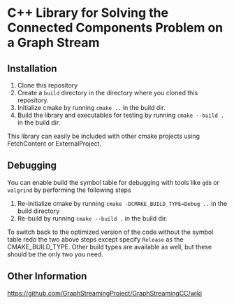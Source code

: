 # C++ Library for Solving the Connected Components Problem on a Graph Stream

## Installation
1. Clone this repository
2. Create a `build` directory in the directory where you cloned this repository.
3. Initialize cmake by running `cmake ..` in the build dir.
4. Build the library and executables for testing by running `cmake --build .` in the build dir.

This library can easily be included with other cmake projects using FetchContent or ExternalProject.

## Debugging
You can enable build the symbol table for debugging with tools like `gdb` or `valgrind` by performing the following steps
1. Re-initialize cmake by running `cmake -DCMAKE_BUILD_TYPE=Debug ..` in the build directory
2. Re-build by running `cmake --build .` in the build dir.

To switch back to the optimized version of the code without the symbol table redo the two above steps except specify `Release` as the CMAKE_BUILD_TYPE.
Other build types are available as well, but these should be the only two you need.

## Other Information
https://github.com/GraphStreamingProject/GraphStreamingCC/wiki
